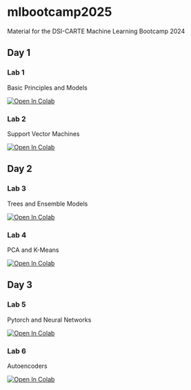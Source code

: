 # mlbootcamp2025
Material for the DSI-CARTE Machine Learning Bootcamp 2024


## Day 1

### Lab 1

Basic Principles and Models 

[![Open In Colab](https://colab.research.google.com/assets/colab-badge.svg)](https://colab.research.google.com/github/eldanc/mlbootcamp2025/blob/main/lab_1_1_basics.ipynb)

### Lab 2

Support Vector Machines

[![Open In Colab](https://colab.research.google.com/assets/colab-badge.svg)](https://colab.research.google.com/github/eldanc/mlbootcamp2025/blob/main/lab_1_2_svms.ipynb)

## Day 2

### Lab 3

Trees and Ensemble Models

[![Open In Colab](https://colab.research.google.com/assets/colab-badge.svg)](https://colab.research.google.com/github/eldanc/mlbootcamp2025/blob/main/lab_2_1_trees.ipynb)


### Lab 4

PCA and K-Means 

[![Open In Colab](https://colab.research.google.com/assets/colab-badge.svg)](https://colab.research.google.com/github/eldanc/mlbootcamp2025/blob/main/lab_2_2_pca.ipynb)

## Day 3

### Lab 5

Pytorch and Neural Networks 

[![Open In Colab](https://colab.research.google.com/assets/colab-badge.svg)](https://colab.research.google.com/github/eldanc/mlbootcamp2025/blob/main/lab_2_1_neuralnets.ipynb)


### Lab 6

Autoencoders

[![Open In Colab](https://colab.research.google.com/assets/colab-badge.svg)](https://colab.research.google.com/github/eldanc/mlbootcamp2025/blob/main/lab_2_2_autoencoders.ipynb)
